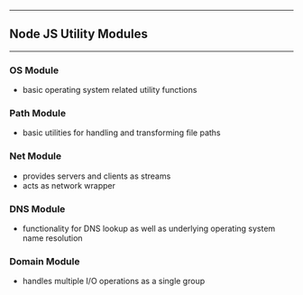 ------------------------------------------------------------------------
## Node JS Utility Modules

------------------------------------------------------------------------

### OS Module
- basic operating system related utility functions

### Path Module
- basic utilities for handling and transforming file paths

### Net Module
- provides servers and clients as streams
- acts as network wrapper

### DNS Module
- functionality for DNS lookup as well as underlying operating system name resolution

### Domain Module
- handles multiple I/O operations as a single group



